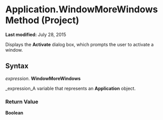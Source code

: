 
# Application.WindowMoreWindows Method (Project)

 **Last modified:** July 28, 2015

Displays the  **Activate** dialog box, which prompts the user to activate a window.

## Syntax

 _expression_. **WindowMoreWindows**

 _expression_A variable that represents an  **Application** object.


### Return Value

 **Boolean**

